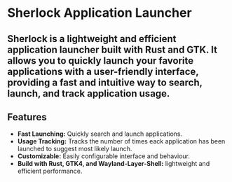 # Sherlock Application Launcher

Sherlock is a lightweight and efficient application launcher built with Rust and GTK. It allows you to quickly launch your favorite applications with a user-friendly interface, providing a fast and intuitive way to search, launch, and track application usage.
---

## Features
- **Fast Launching:** Quickly search and launch applications.
- **Usage Tracking:** Tracks the number of times eack application has been launched to suggest most likely launch.
- **Customizable:** Easily configurable interface and behaviour.
- **Build with Rust, GTK4, and Wayland-Layer-Shell:** lightweight and efficient performance.



